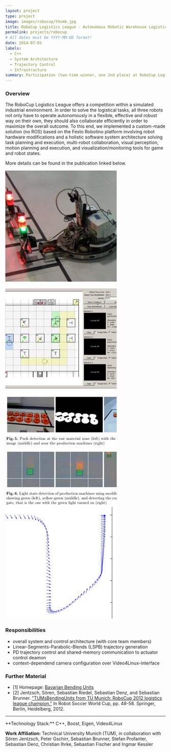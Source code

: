 ```yaml
---
layout: project
type: project
image: images/robocup/thumb.jpg
title: RoboCup Logistics League - Autonomous Robotic Warehouse Logistics
permalink: projects/robocup
# All dates must be YYYY-MM-DD format!
date: 2014-07-01
labels:
  - C++
  - System Architecture
  - Trajectory Control
  - Infrastructure
summary: Participation (two-time winner, one 2nd place) at RoboCup Logistics League in 2011-2014, for which we developed a system of three collaborating robots solving material logistics in a warehouse scenario.
---
```


<div class="ui embed" data-source="youtube" data-id="_iesqH6bNsY" ></div>

### Overview

The RoboCup Logistics League offers a competition within a simulated industrial environment. In order to solve the logistical tasks, all three robots not only have to operate autonomously in a flexible, effective and robust way on their own, they should also collaborate efficiently in order to maximize the overall outcome. To this end, we implemented a custom-made solution (no ROS) based on the Festo Robotino platform involving robot hardware modifications and a holistic software system architecture solving task planning and execution, multi-robot collaboration, visual perception, motion planning and execution, and visualization/monitoring tools for game and robot states.

More details can be found in the publication linked below.

<div class="ui small rounded images">
  <img class="ui image" src="../images/robocup/robot.jpg">
  <img class="ui image" src="../images/robocup/gui.jpg">
  <img class="ui image" src="../images/robocup/detection.jpg">
  <img class="ui image" src="../images/robocup/traj.jpg">
</div>

### Responsibilities
- overall system and control architecture (with core team members)
- Linear-Segments-Parabolic-Blends (LSPB) trajectory generation
- PD trajectory control and shared-memory communication to actuator control deamon
- context-dependend camera configuration over Video4Linux-interface

### Further Material
- [1] Homepage: <a href="https://www.bbunits.de/">Bavarian Bending Units</a>
- [2] Jentzsch, Sören, Sebastian Riedel, Sebastian Denz, and Sebastian Brunner. <a href="https://link.springer.com/chapter/10.1007/978-3-642-39250-4_5">"TUMsBendingUnits from TU Munich: RoboCup 2012 logistics league champion."</a> In Robot Soccer World Cup, pp. 48-58. Springer, Berlin, Heidelberg, 2012.

<hr>
**Technology Stack:** C++, Boost, Eigen, Video4Linux

**Work Affiliation:** Technical University Munich (TUM), in collaboration with Sören Jentzsch, Peter Gschirr, Sebastian Brunner, Stefan Profanter, Sebastian Denz, Christian Ihrke, Sebastian Fischer and Ingmar Kessler
